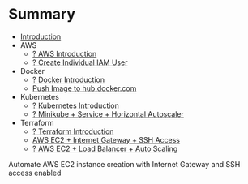# Summary

* [Introduction](README.md)
* AWS
    * [? AWS Introduction](aws-introduction.md)
    * [? Create Individual IAM User](aws-create-individual-iam-user.md)
* Docker
    * [? Docker Introduction](docker-introduction.md)
    * [Push Image to hub.docker.com](docker-push-image-to-hub.md)
* Kubernetes
    * [? Kubernetes Introduction](kubernetes-introduction.md)
    * [? Minikube + Service + Horizontal Autoscaler](kubernetes-minikube-service-horizontal-autoscale.md)
* Terraform
    * [? Terraform Introduction](terraform-introduction.md)
    * [AWS EC2 + Internet Gateway + SSH Access](terraform-aws-ec2-internet-gateway-ssh.md)
    * [? AWS EC2 + Load Balancer + Auto Scaling](terraform-aws-load-balancer-auto-scaling.md)

Automate AWS EC2 instance creation with Internet Gateway and SSH access enabled